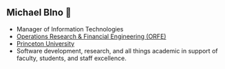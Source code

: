 ## Michael BIno 👋

- Manager of Information Technologies
- [Operations Research & Financial Engineering (ORFE)](https://orfe.princeton.edu)
- [Princeton University](https://www.princeton.edu)
- Software development, research, and all things academic in support of faculty, students, and staff excellence.
